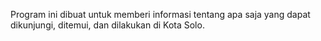 Program ini dibuat untuk memberi informasi tentang apa saja yang dapat dikunjungi, ditemui, dan dilakukan di Kota Solo.
